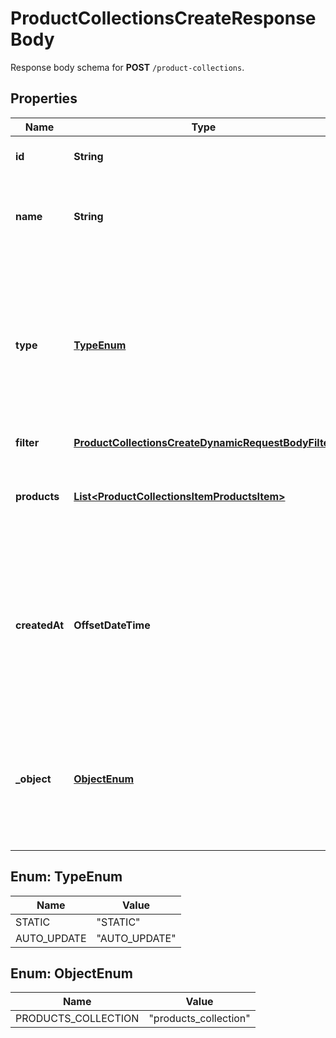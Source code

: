 

# ProductCollectionsCreateResponseBody

Response body schema for **POST** `/product-collections`.

## Properties

| Name | Type | Description | Notes |
|------------ | ------------- | ------------- | -------------|
|**id** | **String** | Product collection ID. |  |
|**name** | **String** | Unique user-defined product collection name. |  |
|**type** | [**TypeEnum**](#TypeEnum) | Describes whether the product collection is dynamic (products come in and leave based on set criteria) or static (manually selected products). |  |
|**filter** | [**ProductCollectionsCreateDynamicRequestBodyFilter**](ProductCollectionsCreateDynamicRequestBodyFilter.md) |  |  [optional] |
|**products** | [**List&lt;ProductCollectionsItemProductsItem&gt;**](ProductCollectionsItemProductsItem.md) | Defines a set of products for a &#x60;STATIC&#x60; product collection type. |  [optional] |
|**createdAt** | **OffsetDateTime** | Timestamp representing the date and time when the product collection was created. The value is shown in the ISO 8601 format. |  |
|**_object** | [**ObjectEnum**](#ObjectEnum) | The type of the object represented by JSON. This object stores information about the static product collection. |  |



## Enum: TypeEnum

| Name | Value |
|---- | -----|
| STATIC | &quot;STATIC&quot; |
| AUTO_UPDATE | &quot;AUTO_UPDATE&quot; |



## Enum: ObjectEnum

| Name | Value |
|---- | -----|
| PRODUCTS_COLLECTION | &quot;products_collection&quot; |



